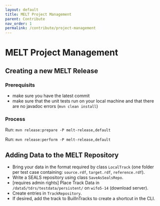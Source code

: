 ```yaml
---
layout: default
title: MELT Project Management
parent: Contribute
nav_order: 1
permalink: /contribute/project-management
---
```


# MELT Project Management

## Creating a new MELT Release

### Prerequisits
- make sure you have the latest commit
- make sure that the unit tests run on your local machine and that there are no javadoc errors (`mvn clean install`)

### Process

Run:
`mvn release:prepare -P melt-release,default`

Run:
`mvn release:perform -P melt-release,default`


## Adding Data to the MELT Repository

- Bring your data in the format required by class `LocalTrack` (one folder per test case containing: `source.rdf`, `target.rdf`, `reference.rdf`).
- Write a SEALS repository using class `SaveAsSealsRepo`.
- [requires admin rights] Place Track Data in `/data5/tdrs/testdata/persistent/` on `wifo5-14` (download server). 
- Create entries in `TrackRepository`.
- If desired, add the track to BuilInTracks to create a shortcut in the CLI.
